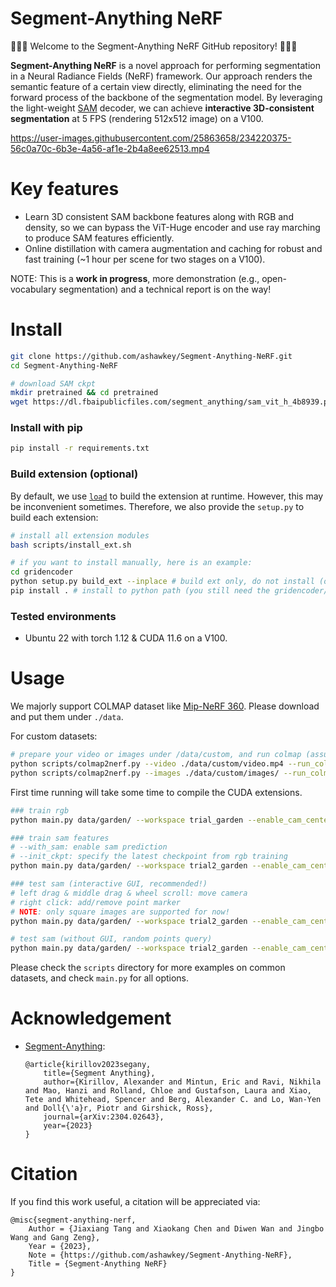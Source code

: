 # Segment-Anything NeRF

🎉🎉🎉 Welcome to the Segment-Anything NeRF GitHub repository! 🎉🎉🎉

**Segment-Anything NeRF** is a novel approach for performing segmentation in a Neural Radiance Fields (NeRF) framework. Our approach renders the semantic feature of a certain view directly, eliminating the need for the forward process of the backbone of the segmentation model. By leveraging the light-weight [SAM](https://github.com/facebookresearch/segment-anything) decoder, we can achieve **interactive 3D-consistent segmentation** at 5 FPS (rendering 512x512 image) on a V100.

https://user-images.githubusercontent.com/25863658/234220375-56c0a70c-6b3e-4a56-af1e-2b4a8ee62513.mp4



# Key features

* Learn 3D consistent SAM backbone features along with RGB and density, so we can bypass the ViT-Huge encoder and use ray marching to produce SAM features efficiently.
* Online distillation with camera augmentation and caching for robust and fast training (~1 hour per scene for two stages on a V100).

NOTE: This is a **work in progress**, more demonstration (e.g., open-vocabulary segmentation) and a technical report is on the way!


# Install

```bash
git clone https://github.com/ashawkey/Segment-Anything-NeRF.git
cd Segment-Anything-NeRF

# download SAM ckpt
mkdir pretrained && cd pretrained
wget https://dl.fbaipublicfiles.com/segment_anything/sam_vit_h_4b8939.pth
```

### Install with pip
```bash
pip install -r requirements.txt
```

### Build extension (optional)
By default, we use [`load`](https://pytorch.org/docs/stable/cpp_extension.html#torch.utils.cpp_extension.load) to build the extension at runtime.
However, this may be inconvenient sometimes.
Therefore, we also provide the `setup.py` to build each extension:
```bash
# install all extension modules
bash scripts/install_ext.sh

# if you want to install manually, here is an example:
cd gridencoder
python setup.py build_ext --inplace # build ext only, do not install (only can be used in the parent directory)
pip install . # install to python path (you still need the gridencoder/ folder, since this only install the built extension.)
```

### Tested environments
* Ubuntu 22 with torch 1.12 & CUDA 11.6 on a V100.

# Usage

We majorly support COLMAP dataset like [Mip-NeRF 360](http://storage.googleapis.com/gresearch/refraw360/360_v2.zip).
Please download and put them under `./data`.

For custom datasets:
```bash
# prepare your video or images under /data/custom, and run colmap (assumed installed):
python scripts/colmap2nerf.py --video ./data/custom/video.mp4 --run_colmap # if use video
python scripts/colmap2nerf.py --images ./data/custom/images/ --run_colmap # if use images
```

First time running will take some time to compile the CUDA extensions.
```bash
### train rgb
python main.py data/garden/ --workspace trial_garden --enable_cam_center --downscale 4

### train sam features
# --with_sam: enable sam prediction
# --init_ckpt: specify the latest checkpoint from rgb training
python main.py data/garden/ --workspace trial2_garden --enable_cam_center --downscale 4 --with_sam --init_ckpt trial_garden/checkpoints/ngp.pth --iters 5000

### test sam (interactive GUI, recommended!)
# left drag & middle drag & wheel scroll: move camera
# right click: add/remove point marker
# NOTE: only square images are supported for now!
python main.py data/garden/ --workspace trial2_garden --enable_cam_center --downscale 4 --with_sam --init_ckpt trial_garden/checkpoints/ngp.pth --test --gui

# test sam (without GUI, random points query)
python main.py data/garden/ --workspace trial2_garden --enable_cam_center --downscale 4 --with_sam --init_ckpt trial_garden/checkpoints/ngp.pth --test
```

Please check the `scripts` directory for more examples on common datasets, and check `main.py` for all options.

# Acknowledgement

* [Segment-Anything](https://github.com/facebookresearch/segment-anything):
    ```
    @article{kirillov2023segany,
        title={Segment Anything},
        author={Kirillov, Alexander and Mintun, Eric and Ravi, Nikhila and Mao, Hanzi and Rolland, Chloe and Gustafson, Laura and Xiao, Tete and Whitehead, Spencer and Berg, Alexander C. and Lo, Wan-Yen and Doll{\'a}r, Piotr and Girshick, Ross},
        journal={arXiv:2304.02643},
        year={2023}
    }
    ```

# Citation

If you find this work useful, a citation will be appreciated via:

```
@misc{segment-anything-nerf,
    Author = {Jiaxiang Tang and Xiaokang Chen and Diwen Wan and Jingbo Wang and Gang Zeng},
    Year = {2023},
    Note = {https://github.com/ashawkey/Segment-Anything-NeRF},
    Title = {Segment-Anything NeRF}
}
```
